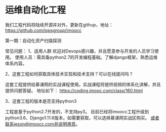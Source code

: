 # 运维自动化工程

我们工程代码将陆续开源并对外，更新在githup，地址：
https://github.com/iopsgroup/imoocc

第一期：自动化资产扫描探测


常见问题：
1、适用人群
欢迎对Devops感兴趣，并且愿意参与开发的人员学习使用。
使用人员：需具备python2.7的开发编程基础。了解django框架，熟悉运维体系内容。


2、这套工程如何获取具体技术实现和技术支持？可以在线提问吗？

这套工程提供给慕课网的实战课程使用。实战课程将提供视频的体系化讲解，并且提供问题答疑。
地址如下：
https://coding.imooc.com/class/160.html

3、这套工程的版本是否支持python3

工程是基于python2.7开发的，不支持py3。
目前已经将imoocc工程升级到python3.6、Django1.11.6版本。如需要获取，可以选择慕课网实战区购买。
或者联系jeson@imoocc.com并说明用意。




